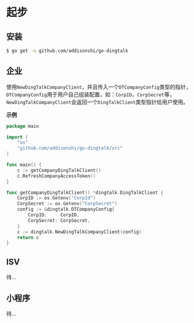 # 起步

## 安装

```bash
$ go get -u github.com/addisonshi/go-dingtalk
```

## 企业

使用`NewDingTalkCompanyClient`，并且传入一个`DTCompanyConfig`类型的指针，`DTCompanyConfig`用于用户自己组装配置，如：`CorpID`，`CorpSecret`等，`NewDingTalkCompanyClient`会返回一个`DingTalkClient`类型指针给用户使用。

**示例**

```go
package main

import (
	"os"
	"github.com/addisonshi/go-dingtalk/src"
)

func main() {
	c := getCompanyDingTalkClient()
	c.RefreshCompanyAccessToken()
}

func getCompanyDingTalkClient() *dingtalk.DingTalkClient {
	CorpID := os.Getenv("CorpId")
	CorpSecret := os.Getenv("CorpSecret")
	config := &dingtalk.DTCompanyConfig{
		CorpID:     CorpID,
		CorpSecret: CorpSecret,
	}
	c := dingtalk.NewDingTalkCompanyClient(config)
	return c
}

```

## ISV

待...

## 小程序

待...
